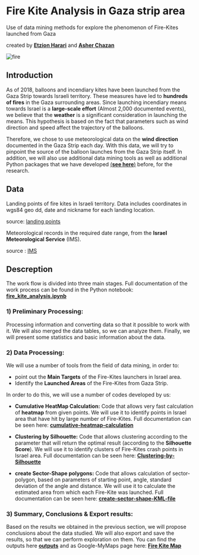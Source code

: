 # Fire Kite Analysis in Gaza strip area
Use of data mining methods for explore the phenomenon of Fire-Kites launched from Gaza

created by [**Etzion Harari**](https://github.com/EtzionR) and [**Asher Chazan**](https://github.com/ashercha)

![fire](https://github.com/EtzionR/fire-kite-analysis/blob/main/pictures/big_fire.png)

## Introduction
As of 2018, balloons and incendiary kites have been launched from the Gaza Strip towards Israeli territory. These measures have led to **hundreds of fires** in the Gaza surrounding areas. Since launching incendiary means towards Israel is a **large-scale effort** (Almost 2,000 documented events), we believe that the **weather** is a significant consideration in launching the means. This hypothesis is based on the fact that parameters such as wind direction and speed affect the trajectory of the balloons.

Therefore, we chose to use meteorological data on the **wind direction** documented in the Gaza Strip each day. With this data, we will try to pinpoint the source of the balloon launches from the Gaza Strip itself. In addition, we will also use additional data mining tools as well as additional Python packages that we have developed [(**see here**)](https://github.com/EtzionR?tab=repositories) before, for the research.

## Data
Landing points of fire kites in Israeli territory. Data includes coordinates in wgs84 geo dd, date and nickname for each landing location.

source: [landing points](https://www.google.com/maps/d/u/0/viewer?mid=1U3A57H6TCphdux7Sf7dl4z2-1F3vmecJ)

Meteorological records in the required date range, from the **Israel Meteorological Service** (IMS).

source : [IMS](https://ims.data.gov.il/ims/7)

## Descreption
The work flow is divided into three main stages. Full documentation of the work process can be found in the Python notebook: [**fire_kite_analysis.ipynb**](https://github.com/EtzionR/fire-kite-analysis/blob/main/fire_kite_analysis.ipynb)

### 1) Preliminary Processing:
Processing information and converting data so that it possible to work with it. We will also merged the data tables, so we can analyze them. Finally, we will present some statistics and basic information about the data. 

### 2) Data Processing:
We will use a number of tools from the field of data mining, in order to:
* point out the **Main Targets** of the Fire-Kites launchers in Israel area. 
* Identify the **Launched Areas** of the Fire-Kites from Gaza Strip.

In order to do this, we will use a number of codes developed by us:
* **Cumulative HeatMap Calculation:** Code that allows very fast calculation of **heatmap** from given points. We will use it to identify points in Israel area that have hit by large number of Fire-Kites. Full documentation can be seen here: [**cumulative-heatmap-calculation**](https://github.com/EtzionR/cumulative-heatmap-calculation)

* **Clustering by Silhouette:** Code that allows clustering according to the parameter that will return the optimal result (according to the **Silhouette Score**). We will use it to identify clusters of Fire-Kites crash points in Israel area. Full documentation can be seen here: [**Clustering-by-Silhouette**](https://github.com/EtzionR/Clustering-by-Silhouette)

* **create Sector-Shape polygons:** Code that allows calculation of sector-polygon, based on parameters of starting point, angle, standard deviation of the angle and distance. We will use it to calculate the estimated area from which each Fire-Kite was launched. Full documentation can be seen here: [**create-sector-shape-KML-file**](https://github.com/EtzionR/create-sector-shape-KML-file)

### 3) Summary, Conclusions & Export results:
Based on the results we obtained in the previous section, we will propose conclusions about the data studied. We will also export and save the results, so that we can perform exploration on them. You can find the outputs here [**outputs**](https://github.com/EtzionR/fire-kite-analysis/tree/main/outputs) and as Google-MyMaps page here: [**Fire Kite Map**](https://www.google.com/maps/d/u/0/viewer?mid=1msfnGWnLRlIY-xA4YnbLac8vKAJpjb-7&usp=sharing)

